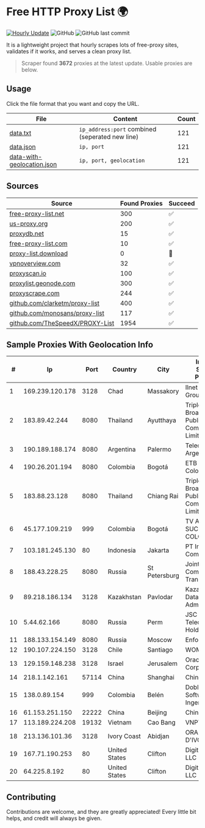 
# Free HTTP Proxy List 🌍

[![Hourly Update](https://github.com/mertguvencli/http-proxy-list/actions/workflows/main.yml/badge.svg?branch=main)](https://github.com/mertguvencli/http-proxy-list/actions/workflows/main.yml)
![GitHub](https://img.shields.io/github/license/mertguvencli/http-proxy-list)
![GitHub last commit](https://img.shields.io/github/last-commit/mertguvencli/http-proxy-list)

It is a lightweight project that hourly scrapes lots of free-proxy sites, validates if it works, and serves a clean proxy list.


> Scraper found **3672** proxies at the latest update. Usable proxies are below.

## Usage

Click the file format that you want and copy the URL.


|File|Content|Count|
|----|-------|-----|
|[data.txt](https://raw.githubusercontent.com/mertguvencli/http-proxy-list/main/proxy-list/data.txt)|`ip_address:port` combined (seperated new line)|121|
|[data.json](https://raw.githubusercontent.com/mertguvencli/http-proxy-list/main/proxy-list/data.json)|`ip, port`|121|
|[data-with-geolocation.json](https://raw.githubusercontent.com/mertguvencli/http-proxy-list/main/proxy-list/data-with-geolocation.json)|`ip, port, geolocation`|121|

## Sources

|Source|Found Proxies|Succeed|
|------|-------------|-------|
|[free-proxy-list.net](https://free-proxy-list.net)|300|✅|
|[us-proxy.org](https://www.us-proxy.org)|200|✅|
|[proxydb.net](http://proxydb.net)|15|✅|
|[free-proxy-list.com](https://free-proxy-list.com/?page=&port=&type%5B%5D=http&type%5B%5D=https&up_time=0&search=Search)|10|✅|
|[proxy-list.download](https://www.proxy-list.download/HTTP)|0|🚫|
|[vpnoverview.com](https://vpnoverview.com/privacy/anonymous-browsing/free-proxy-servers)|32|✅|
|[proxyscan.io](https://www.proxyscan.io)|100|✅|
|[proxylist.geonode.com](https://proxylist.geonode.com/api/proxy-list?limit=300&page=1&sort_by=lastChecked&sort_type=desc&protocols=http,https)|300|✅|
|[proxyscrape.com](https://api.proxyscrape.com/v2/?request=displayproxies&protocol=http&timeout=10000&country=all&ssl=all&anonymity=all)|244|✅|
|[github.com/clarketm/proxy-list](https://raw.githubusercontent.com/clarketm/proxy-list/master/proxy-list-raw.txt)|400|✅|
|[github.com/monosans/proxy-list](https://raw.githubusercontent.com/monosans/proxy-list/main/proxies/http.txt)|117|✅|
|[github.com/TheSpeedX/PROXY-List](https://raw.githubusercontent.com/TheSpeedX/PROXY-List/master/http.txt)|1954|✅|


## Sample Proxies With Geolocation Info

|#|Ip|Port|Country|City|Internet Service Provider|
|-|--|----|-------|----|-------------------------|
|1|169.239.120.178|3128|Chad|Massakory|Ilnet Telecom Group|
|2|183.89.42.244|8080|Thailand|Ayutthaya|Triple T Broadband Public Company Limited|
|3|190.189.188.174|8080|Argentina|Palermo|Telecom Argentina S.A.|
|4|190.26.201.194|8080|Colombia|Bogotá|ETB - Colombia|
|5|183.88.23.128|8080|Thailand|Chiang Rai|Triple T Broadband Public Company Limited|
|6|45.177.109.219|999|Colombia|Bogotá|TV AZTECA SUCURSAL COLOMBIA|
|7|103.181.245.130|80|Indonesia|Jakarta|PT Indonesia Comnets Plus|
|8|188.43.228.25|8080|Russia|St Petersburg|Joint Stock Company TransTeleCom|
|9|89.218.186.134|3128|Kazakhstan|Pavlodar|Kazakhtelecom Data Network Administration|
|10|5.44.62.166|8080|Russia|Perm|JSC "ER-Telecom Holding"|
|11|188.133.154.149|8080|Russia|Moscow|Enforta-MSK|
|12|190.107.224.150|3128|Chile|Santiago|WOM S.A.|
|13|129.159.148.238|3128|Israel|Jerusalem|Oracle Corporation|
|14|218.1.142.161|57114|China|Shanghai|China Telecom|
|15|138.0.89.154|999|Colombia|Belén|Dobleclick Software E Ingeneria|
|16|61.153.251.150|22222|China|Beijing|Chinanet|
|17|113.189.224.208|19132|Vietnam|Cao Bang|VNPT|
|18|213.136.101.36|3128|Ivory Coast|Abidjan|ORANGE COTE D'IVOIRE|
|19|167.71.190.253|80|United States|Clifton|DigitalOcean, LLC|
|20|64.225.8.192|80|United States|Clifton|DigitalOcean, LLC|



## Contributing

Contributions are welcome, and they are greatly appreciated! Every
little bit helps, and credit will always be given.

